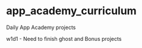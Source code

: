 # app_academy_curriculum
Daily App Academy projects

w1d1 - Need to finish ghost and Bonus projects
